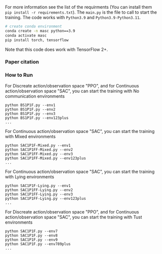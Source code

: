 For more information see the list of the requirments (You can install them `pip install -r requirements.txt`). 
The `main.py` is the file to call to start the training. 
The code works with `Python3.9` and `Python3.9-Python3.11`. 
``` Bash
# create conda environment
conda create -n masc python==3.9
conda activate masc
pip install torch, tensorflow
```
Note that this code does work with TensorFlow 2+. 
### Paper citation

### How to Run
For Discreate action/observation space "PPO", and for Continuous action/observation space "SAC", you can start the training with No communication environments
```
python BS1P1F.py --env1
python BS1P1F.py --env2
python BS1P1F.py --env3
python BS1P1F.py --env123plus
...
```

For Continuous action/observation space "SAC",  you can start the training with Mixed environments
```
python SAC1P1F-Mixed.py --env1
python SAC1P1FF-Mixed.py --env2
python SAC1P1FF-Mixed.py --env3
python SAC1P1FF-Mixed.py --env123plus
...
```

For Continuous action/observation space "SAC",  you can start the training with Lying environments
```
python SAC1P1F-Lying.py --env1
python SAC1P1FF-Lying.py --env2
python SAC1P1FF-Lying.py --env3
python SAC1P1FF-Lying.py --env123plus
...
```


For Discreate action/observation space "PPO", and for Continuous action/observation space "SAC",  you can start the training with Tust environments
```
python SAC1P1F.py --env7
python SAC1P1F.py --env8
python SAC1P1F.py --env9
python SAC1P1F.py --env789plus
...
```


